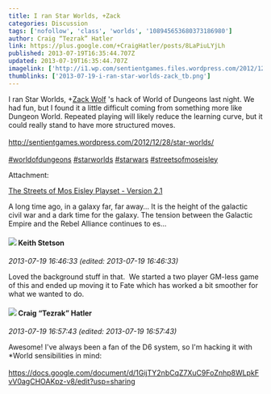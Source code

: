 ```yaml
---
title: I ran Star Worlds, +Zack
categories: Discussion
tags: ['nofollow', 'class', 'worlds', '108945653680373186980']
author: Craig “Tezrak” Hatler
link: https://plus.google.com/+CraigHatler/posts/8LaPiuLYjLh
published: 2013-07-19T16:35:44.707Z
updated: 2013-07-19T16:35:44.707Z
imagelink: ['http://i1.wp.com/sentientgames.files.wordpress.com/2012/12/sw-some1.png?fit=1000%2C1000']
thumblinks: ['2013-07-19-i-ran-star-worlds-zack_tb.png']
---
```


I ran Star Worlds, <span class="proflinkWrapper"><span class="proflinkPrefix">+</span><a class="proflink" href="https://plus.google.com/108945653680373186980" oid="108945653680373186980">Zack Wolf</a></span> &#39;s hack of World of Dungeons last night. We had fun, but I found it a little difficult coming from something more like Dungeon World. Repeated playing will likely reduce the learning curve, but it could really stand to have more structured moves.<br /><br /><a href="http://sentientgames.wordpress.com/2012/12/28/star-worlds/" class="ot-anchor">http://sentientgames.wordpress.com/2012/12/28/star-worlds/</a><br /><br /> <a rel="nofollow" class="ot-hashtag" href="https://plus.google.com/s/%23worldofdungeons/posts">#worldofdungeons</a>   <a rel="nofollow" class="ot-hashtag" href="https://plus.google.com/s/%23starworlds/posts">#starworlds</a>   <a rel="nofollow" class="ot-hashtag" href="https://plus.google.com/s/%23starwars/posts">#starwars</a>   <a rel="nofollow" class="ot-hashtag" href="https://plus.google.com/s/%23streetsofmoseisley/posts">#streetsofmoseisley</a>


Attachment:

<a href='http://sentientgames.wordpress.com/2012/12/28/star-worlds/'>The Streets of Mos Eisley Playset - Version 2.1</a>


A long time ago, in a galaxy far, far away… It is the height of the galactic civil war and a dark time for the galaxy. The tension between the Galactic Empire and the Rebel Alliance continues to es...
<div id='comment z12nctmhdtqmczvtf22uu1fxjuizwl0ai04'>
  <h4><img src='{{site.baseurl}}//images/avatars/113990765511580864989_photo.jpg'> Keith Stetson</h4>
      <p><cite>2013-07-19 16:46:33 (edited: 2013-07-19 16:46:33)</cite></p>
        <p>Loved the background stuff in that.  We started a two player GM-less game of this and ended up moving it to Fate which has worked a bit smoother for what we wanted to do.</p>
</div>
        

<div id='comment z12nctmhdtqmczvtf22uu1fxjuizwl0ai04'>
  <h4><img src='{{site.baseurl}}//images/avatars/117531240065733623677_photo.jpg'> Craig “Tezrak” Hatler</h4>
      <p><cite>2013-07-19 16:57:43 (edited: 2013-07-19 16:57:43)</cite></p>
        <p>Awesome! I&#39;ve always been a fan of the D6 system, so I&#39;m hacking it with *World sensibilities in mind:<br /><br /><a href="https://docs.google.com/document/d/1GijTY2nbCqZ7XuC9FoZnhp8WLpkFvV0agCHOAKpz-v8/edit?usp=sharing" class="ot-anchor">https://docs.google.com/document/d/1GijTY2nbCqZ7XuC9FoZnhp8WLpkFvV0agCHOAKpz-v8/edit?usp=sharing</a></p>
</div>
        